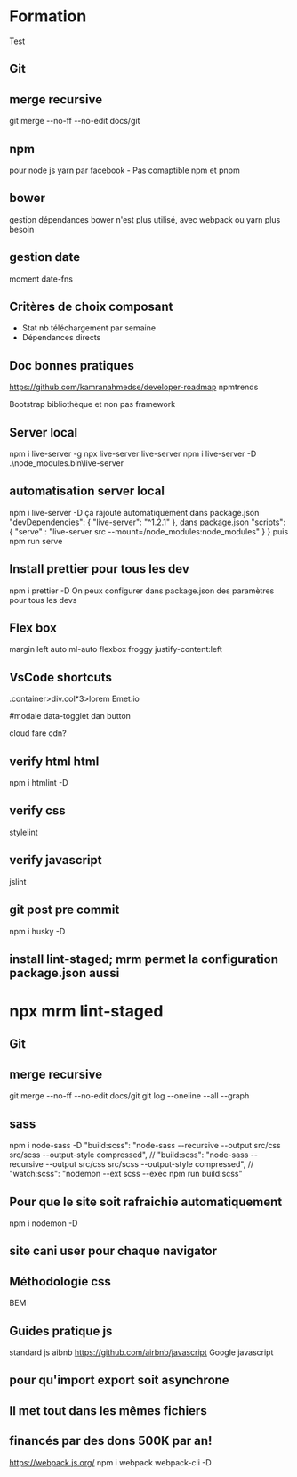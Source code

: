 # Formation

Test

## Git

## merge recursive

git merge --no-ff --no-edit docs/git

## npm

pour node js
yarn par facebook - Pas comaptible npm et pnpm

## bower

gestion dépendances bower n'est plus utilisé, avec webpack ou yarn plus besoin

## gestion date

moment
date-fns

## Critères de choix composant

- Stat nb téléchargement par semaine
- Dépendances directs

## Doc bonnes pratiques

https://github.com/kamranahmedse/developer-roadmap
npmtrends

Bootstrap bibliothèque et non pas framework

## Server local

npm i live-server -g
npx live-server
live-server
npm i live-server -D
.\node_modules\.bin\live-server

## automatisation server local

npm i live-server -D
ça rajoute automatiquement dans package.json
"devDependencies": {
"live-server": "^1.2.1"
},
dans package.json
"scripts": {
"serve" : "live-server src --mount=/node_modules:node_modules"
}
}
puis npm run serve

## Install prettier pour tous les dev

npm i prettier -D
On peux configurer dans package.json des paramètres pour tous les devs

## Flex box

margin left auto ml-auto
flexbox froggy
justify-content:left

## VsCode shortcuts

.container>div.col\*3>lorem
Emet.io

#modale
data-togglet dan button

cloud fare cdn?

## verify html html

npm i htmlint -D

## verify css

stylelint

## verify javascript

jslint

## git post pre commit

npm i husky -D

## install lint-staged; mrm permet la configuration package.json aussi

# npx mrm lint-staged

## Git

## merge recursive

git merge --no-ff --no-edit docs/git
git log --oneline --all --graph

## sass

npm i node-sass -D
"build:scss": "node-sass --recursive --output src/css src/scss --output-style compressed",
// "build:scss": "node-sass --recursive --output src/css src/scss --output-style compressed",
// "watch:scss": "nodemon --ext scss --exec npm run build:scss"

## Pour que le site soit rafraichie automatiquement

npm i nodemon -D

## site cani user pour chaque navigator

## Méthodologie css

BEM

## Guides pratique js

standard js
aibnb https://github.com/airbnb/javascript
Google javascript

## pour qu'import export soit asynchrone

## Il met tout dans les mêmes fichiers

## financés par des dons 500K par an!

https://webpack.js.org/
npm i webpack webpack-cli -D
